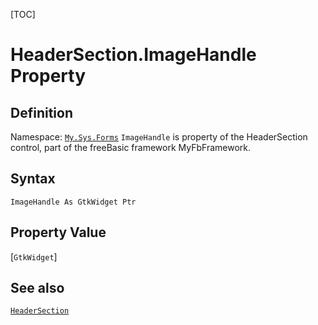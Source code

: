 [TOC]
# HeaderSection.ImageHandle Property

## Definition
Namespace: [`My.Sys.Forms`](My.Sys.Forms.md)
`ImageHandle` is property of the HeaderSection control, part of the freeBasic framework MyFbFramework.
## Syntax
```freeBasic
ImageHandle As GtkWidget Ptr
```
## Property Value
[`GtkWidget`]
## See also
[`HeaderSection`](HeaderSection.md)
